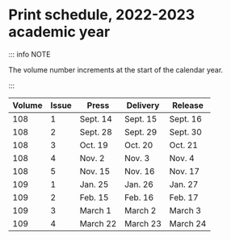 # Print schedule, 2022-2023 academic year

::: info NOTE

The volume number increments at the start of the calendar year.

:::

| Volume | Issue | Press    | Delivery | Release  |
| ------ | ----- | -------- | -------- | -------- |
| 108    | 1     | Sept. 14 | Sept. 15 | Sept. 16 |
| 108    | 2     | Sept. 28 | Sept. 29 | Sept. 30 |
| 108    | 3     | Oct. 19  | Oct. 20  | Oct. 21  |
| 108    | 4     | Nov. 2   | Nov. 3   | Nov. 4   |
| 108    | 5     | Nov. 15  | Nov. 16  | Nov. 17  |
| 109    | 1     | Jan. 25  | Jan. 26  | Jan. 27  |
| 109    | 2     | Feb. 15  | Feb. 16  | Feb. 17  |
| 109    | 3     | March 1  | March 2  | March 3  |
| 109    | 4     | March 22 | March 23 | March 24 |

